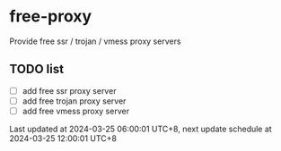 
# free-proxy
Provide free ssr / trojan / vmess proxy servers


## TODO list
- [ ] add free ssr proxy server
- [ ] add free trojan proxy server
- [ ] add free vmess proxy server

Last updated at 2024-03-25 06:00:01 UTC+8, next update schedule at 2024-03-25 12:00:01 UTC+8

